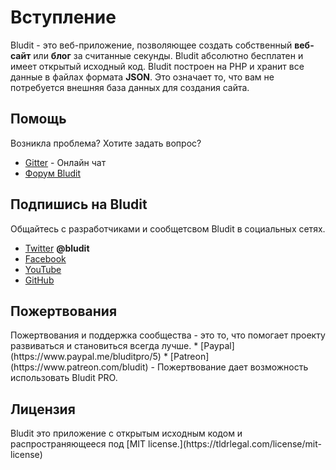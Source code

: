 # Вступление
<!-- position: 1 -->

Bludit - это веб-приложение, позволяющее создать собственный **веб-сайт** или **блог** за считанные секунды. Bludit абсолютно бесплатен и имеет открытый исходный код. Bludit построен на PHP и хранит все данные в файлах формата **JSON**. Это означает то, что вам не потребуется внешняя база данных для создания сайта.

<h2 id="support">Помощь</h2>
Возникла проблема? Хотите задать вопрос?

* [Gitter](https://gitter.im/bludit/support) - Онлайн чат
* [Форум Bludit](https://forum.bludit.org)

<h2 id="follow-bludit">Подпишись на Bludit</h2>
Общайтесь с разработчиками и сообщетсвом Bludit в социальных сетях.

* [Twitter](https://twitter.com/bludit) **@bludit**
* [Facebook](https://www.facebook.com/bluditcms)
* [YouTube](https://www.youtube.com/c/Bluditcms)
* [GitHub](https://github.com/bludit/bludit)

<h2 id="donations">Пожертвования</h2>
Пожертвования и поддержка сообщества - это то, что помогает проекту развиваться и становиться всегда лучше.
* [Paypal](https://www.paypal.me/bluditpro/5)
* [Patreon](https://www.patreon.com/bludit) - Пожертвование дает возможность использовать Bludit PRO.

<h2 id="license">Лицензия</h2>
Bludit это приложение с открытым исходным кодом и распространяющееся под [MIT license.](https://tldrlegal.com/license/mit-license)
